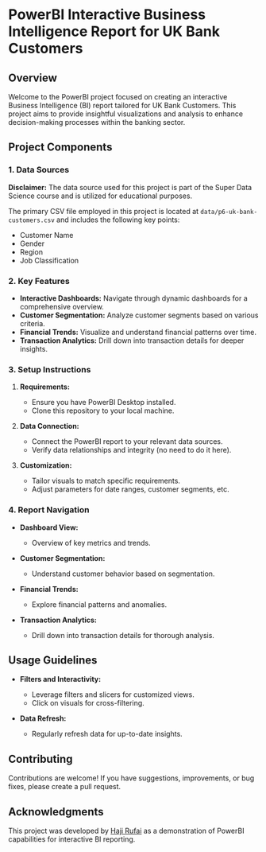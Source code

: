 # PowerBI Interactive Business Intelligence Report for UK Bank Customers

## Overview

Welcome to the PowerBI project focused on creating an interactive Business Intelligence (BI) report tailored for UK Bank Customers. This project aims to provide insightful visualizations and analysis to enhance decision-making processes within the banking sector.

## Project Components

### 1. Data Sources

**Disclaimer:** The data source used for this project is part of the Super Data Science course and is utilized for educational purposes.

The primary CSV file employed in this project is located at `data/p6-uk-bank-customers.csv` and includes the following key points:

- Customer Name
- Gender
- Region
- Job Classification



### 2. Key Features

- **Interactive Dashboards:** Navigate through dynamic dashboards for a comprehensive overview.
- **Customer Segmentation:** Analyze customer segments based on various criteria.
- **Financial Trends:** Visualize and understand financial patterns over time.
- **Transaction Analytics:** Drill down into transaction details for deeper insights.

### 3. Setup Instructions

1. **Requirements:**
   - Ensure you have PowerBI Desktop installed.
   - Clone this repository to your local machine.

2. **Data Connection:**
   - Connect the PowerBI report to your relevant data sources.
   - Verify data relationships and integrity (no need to do it here).

3. **Customization:**
   - Tailor visuals to match specific requirements.
   - Adjust parameters for date ranges, customer segments, etc.

### 4. Report Navigation

- **Dashboard View:**
  - Overview of key metrics and trends.

- **Customer Segmentation:**
  - Understand customer behavior based on segmentation.

- **Financial Trends:**
  - Explore financial patterns and anomalies.

- **Transaction Analytics:**
  - Drill down into transaction details for thorough analysis.

## Usage Guidelines

- **Filters and Interactivity:**
  - Leverage filters and slicers for customized views.
  - Click on visuals for cross-filtering.

- **Data Refresh:**
  - Regularly refresh data for up-to-date insights.

## Contributing

Contributions are welcome! If you have suggestions, improvements, or bug fixes, please create a pull request.

## Acknowledgments

This project was developed by [Haji Rufai](https://www.github.com/hajimohamedrufai) as a demonstration of PowerBI capabilities for interactive BI reporting.



